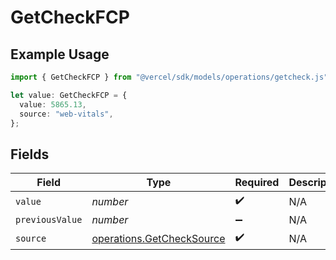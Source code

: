 # GetCheckFCP

## Example Usage

```typescript
import { GetCheckFCP } from "@vercel/sdk/models/operations/getcheck.js";

let value: GetCheckFCP = {
  value: 5865.13,
  source: "web-vitals",
};
```

## Fields

| Field                                                                  | Type                                                                   | Required                                                               | Description                                                            |
| ---------------------------------------------------------------------- | ---------------------------------------------------------------------- | ---------------------------------------------------------------------- | ---------------------------------------------------------------------- |
| `value`                                                                | *number*                                                               | :heavy_check_mark:                                                     | N/A                                                                    |
| `previousValue`                                                        | *number*                                                               | :heavy_minus_sign:                                                     | N/A                                                                    |
| `source`                                                               | [operations.GetCheckSource](../../models/operations/getchecksource.md) | :heavy_check_mark:                                                     | N/A                                                                    |
